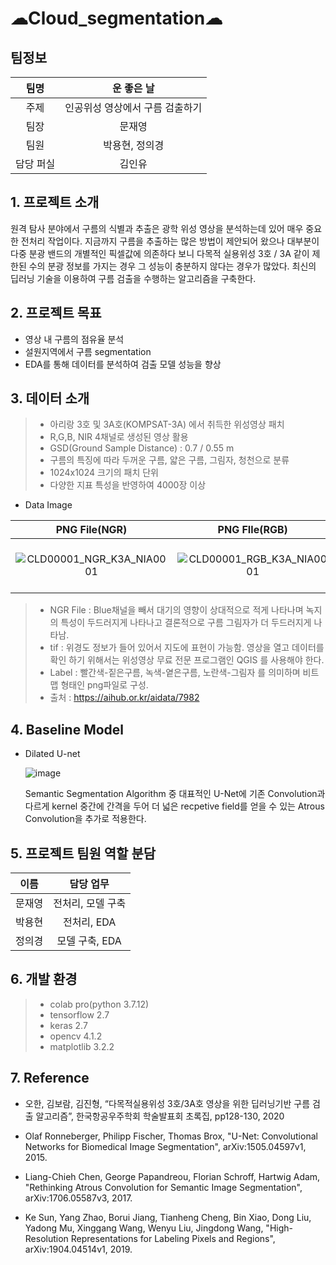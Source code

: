 # ☁Cloud_segmentation☁

## 팀정보

|팀명|운 좋은 날|
|:----:|:---------:|
|주제|인공위성 영상에서 구름 검출하기 |
|팀장|문재영|
|팀원|박용현, 정의경|
|담당 퍼실|김인유|


## 1. 프로젝트 소개

원격 탐사 분야에서 구름의 식별과 추출은 광학 위성 영상을 분석하는데 있어 매우 중요한 전처리 작업이다. 지금까지 구름을 추출하는 많은 방법이 제안되어 왔으나 대부분이 다중 분광 밴드의 개별적인 픽셀값에 의존하다 보니 다목적 실용위성 3호 / 3A 같이 제한된 수의 분광 정보를 가지는 경우 그 성능이 충분하지 않다는 경우가 많았다. 최신의 딥러닝 기술을 이용하여 구름 검출을 수행하는 알고리즘을 구축한다.


## 2. 프로젝트 목표

- 영상 내 구름의 점유율 분석
- 설원지역에서 구름 segmentation
- EDA를 통해 데이터를 분석하여 검출 모델 성능을 향상


## 3. 데이터 소개

> - 아리랑 3호 및 3A호(KOMPSAT-3A) 에서 취득한 위성영상 패치
> - R,G,B, NIR 4채널로 생성된 영상 활용
> - GSD(Ground Sample Distance) : 0.7 / 0.55 m
> - 구름의 특징에 따라 두꺼운 구름, 얇은 구름, 그림자, 청천으로 분류
> - 1024x1024 크기의 패치 단위
> - 다양한 지표 특성을 반영하여 4000장 이상


- Data Image

|PNG File(NGR)|PNG FIle(RGB)|tif File|PNG FIle(Label)|
|:----:|:---------:|:----:|:----:|
|![CLD00001_NGR_K3A_NIA0001](https://user-images.githubusercontent.com/66707865/150467296-72ed74e0-8eab-40f1-b52d-ace2ca7b9b0e.png)|![CLD00001_RGB_K3A_NIA0001](https://user-images.githubusercontent.com/66707865/150467306-ebcecdca-7f2b-403a-b34e-2b67a112ebe7.png)|![2022-01-21 13 54 50](https://user-images.githubusercontent.com/66707865/150468446-12effd76-ea6e-4dfd-b493-1871bc3caced.jpg)|![CLD00001_MS4_K3A_NIA0001_label](https://user-images.githubusercontent.com/66707865/150469172-5a04ed35-10be-4016-b8c3-be17437509ec.png)|

> - NGR File : Blue채널을 빼서 대기의 영향이 상대적으로 적게 나타나며 녹지의 특성이 두드러지게 나타나고 결론적으로 구름 그림자가 더 두드러지게 나타남.
> - tif : 위경도 정보가 들어 있어서 지도에 표현이 가능함. 영상을 열고 데이터를 확인 하기 위해서는 위성영상 무료 전문 프로그램인 QGIS 를 사용해야 한다.
> - Label : 빨간색-짙은구름, 녹색-옅은구름, 노란색-그림자 를 의미하며 비트맵 형태인 png파일로 구성.
> - 출처 : https://aihub.or.kr/aidata/7982


## 4. Baseline Model

- Dilated U-net

  ![image](https://user-images.githubusercontent.com/66707865/157150234-7a1137a6-e2eb-45da-8e6b-3d486b60956e.png)
  
  Semantic Segmentation Algorithm 중 대표적인 U-Net에 기존 Convolution과 다르게 kernel 중간에 간격을 두어 더 넓은 recpetive field를 얻을 수 있는 Atrous Convolution을 추가로 적용한다.  
  

## 5. 프로젝트 팀원 역할 분담

|이름| 담당 업무 |
|:----:|:---------:|
|문재영| 전처리, 모델 구축|
|박용현| 전처리, EDA|
|정의경| 모델 구축, EDA|

## 6. 개발 환경

> - colab pro(python 3.7.12)
> - tensorflow 2.7
> - keras 2.7
> - opencv 4.1.2
> - matplotlib 3.2.2

## 7. Reference

- 오한, 김보람, 김진형, “다목적실용위성 3호/3A호 영상을 위한 딥러닝기반 구름 검출 알고리즘”, 한국항공우주학회 학술발표회 초록집, pp128-130, 2020

- Olaf Ronneberger, Philipp Fischer, Thomas Brox, "U-Net: Convolutional Networks for Biomedical Image Segmentation",  arXiv:1505.04597v1, 2015.

- Liang-Chieh Chen, George Papandreou, Florian Schroff, Hartwig Adam, "Rethinking Atrous Convolution for Semantic Image Segmentation", arXiv:1706.05587v3, 2017.

- Ke Sun, Yang Zhao, Borui Jiang, Tianheng Cheng, Bin Xiao, Dong Liu, Yadong Mu, Xinggang Wang, Wenyu Liu, Jingdong Wang, "High-Resolution Representations for Labeling Pixels and Regions", arXiv:1904.04514v1, 2019.



